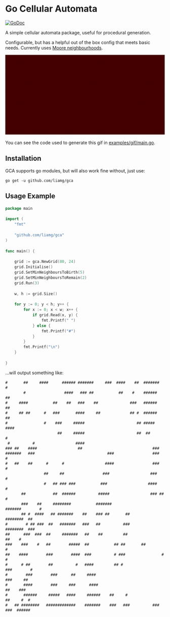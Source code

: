 # Go Cellular Automata

[![GoDoc](https://godoc.org/github.com/liamg/gca?status.svg)](https://godoc.org/github.com/liamg/gca)

A simple cellular automata package, useful for procedural generation.

Configurable, but has a helpful out of the box config that meets basic needs. Currently uses [Moore neighbourhoods](https://en.wikipedia.org/wiki/Moore_neighborhood).

![Demo](demo.gif)

You can see the code used to generate this gif in [examples/gif/main.go](examples/gif/main.go).

## Installation

GCA supports go modules, but will also work fine without, just use:

```
go get -u github.com/liamg/gca
```

## Usage Example

```go
package main

import (
	"fmt"

	"github.com/liamg/gca"
)

func main() {

	grid := gca.NewGrid(80, 24)
	grid.Initialise()
	grid.SetMinNeighboursToBirth(5)
	grid.SetMinNeighboursToRemain(2)
	grid.Run(3)

	w, h := grid.Size()

	for y := 0; y < h; y++ {
		for x := 0; x < w; x++ {
			if grid.Read(x, y) {
				fmt.Printf(" ")
			} else {
				fmt.Printf("#")
			}
		}
		fmt.Printf("\n")
	}

}

```

...will output something like:

```
#       ##     ####      ###### #######     ###  ####    ##  #######         #  
        #                 ####   ### ##           ##    #    ######         ##  
#     ####           ##    ##   ###    ##              ###   ######         ##  
#     ## ##      #   ###       ####     ##             ## #  ######         ##  
#                #    ###     #####                       ## #####          ####
                       ##     #####                       ##  ##             #  
 #          #                  ####                                             
### ##    ####                  ##                               ###            
#######   ###                                ###                 ###           #
#   ##    ##      #      #                  ####                 ###           #
                 ##     ##                 ###                  ###            #
                 #   ## ### ###           ###                  ####            #
       ##            ##  ######          #####                  ### ##         #
       ###    ##     ########           #######                 #######        #
       ## #  ####   ## #######    ##    ### ##       ##         ########  ##    
#        # ## ###  ##   #######   ###   ##          ###         ########  ###   
##      ###  ###  ##     #######   ##    ##         ##               ##    #    
###    ###    #   ##        #####  ##           ## ##       ##                 #
##    ####        ###        ####  ###          # ###                #         #
#      # ##        ##          #   ####         ## #                ###        #
#        ###        ###      ##     ####                            ###     ##  
#       ####        ###     ###      ####                            ##    ###  
#       ######     #####   ####     ######    ##     #               ##     #  #
#   ## ########   #############    #######    ###   ###          ### ###  ######
```
